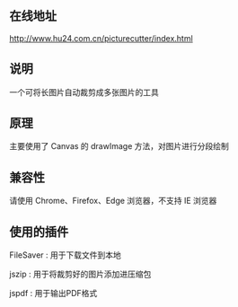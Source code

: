 ## 在线地址

http://www.hu24.com.cn/picturecutter/index.html

## 说明

一个可将长图片自动裁剪成多张图片的工具

## 原理

主要使用了 Canvas 的 drawImage 方法，对图片进行分段绘制

## 兼容性

请使用 Chrome、Firefox、Edge 浏览器，不支持 IE 浏览器

## 使用的插件

FileSaver : 用于下载文件到本地

jszip : 用于将裁剪好的图片添加进压缩包

jspdf : 用于输出PDF格式
